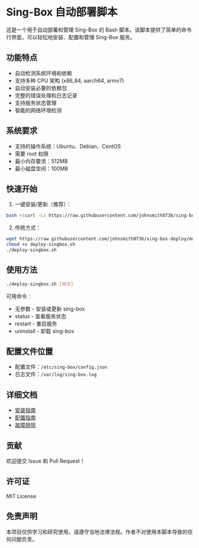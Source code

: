 # Sing-Box 自动部署脚本

这是一个用于自动部署和管理 Sing-Box 的 Bash 脚本。该脚本提供了简单的命令行界面，可以轻松地安装、配置和管理 Sing-Box 服务。

## 功能特点

- 自动检测系统环境和依赖
- 支持多种 CPU 架构 (x86_64, aarch64, armv7)
- 自动安装必要的依赖包
- 完整的错误处理和日志记录
- 支持服务状态管理
- 智能的网络环境检测

## 系统要求

- 支持的操作系统：Ubuntu、Debian、CentOS
- 需要 root 权限
- 最小内存要求：512MB
- 最小磁盘空间：100MB

## 快速开始

1. 一键安装/更新（推荐）：
```bash
bash <(curl -Ls https://raw.githubusercontent.com/johnsmith8736/sing-box-deploy/main/deploy-singbox.sh)
```

2. 传统方式：
```bash
wget https://raw.githubusercontent.com/johnsmith8736/sing-box-deploy/main/deploy-singbox.sh
chmod +x deploy-singbox.sh
./deploy-singbox.sh
```

## 使用方法

```bash
./deploy-singbox.sh [命令]
```

可用命令：
- 无参数     - 安装或更新 sing-box
- status     - 查看服务状态
- restart    - 重启服务
- uninstall  - 卸载 sing-box

## 配置文件位置

- 配置文件：`/etc/sing-box/config.json`
- 日志文件：`/var/log/sing-box.log`

## 详细文档

- [安装指南](docs/installation.md)
- [配置指南](docs/configuration.md)
- [故障排除](docs/troubleshooting.md)

## 贡献

欢迎提交 Issue 和 Pull Request！

## 许可证

MIT License

## 免责声明

本项目仅供学习和研究使用，请遵守当地法律法规。作者不对使用本脚本导致的任何问题负责。 